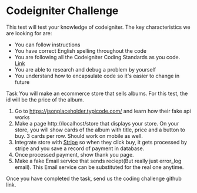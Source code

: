 # Codeigniter Challenge
This test will test your knowledge of codeigniter.
The key characteristics we are looking for are:
- You can follow instructions
- You have correct English spelling throughout the code
- You are following all the Codeigniter Coding Standards as you code. [Link](https://codeigniter.com/user_guide/general/styleguide.html?highlight=style)
- You are able to research and debug a problem by yourself
- You understand how to encapsulate code so it's easier to change in future

Task
You will make an ecommerce store that sells albums. For this test, the id will be the price of the album.

1. Go to https://jsonplaceholder.typicode.com/ and learn how their fake api works
2. Make a page http://localhost/store that displays your store. On your store, 
you will show cards of the album with title, price and a button to buy. 3 cards per row. 
Should work on mobile as well.
3. Integrate store with [Stripe](https://stripe.com/docs/payments/accept-a-payment#php) so when they click buy, 
it gets processed by stripe and you save a record of payment in database.
4. Once processed payment, show thank you page.
5. Make a fake Email service that sends reciept(But really just error_log email). 
This Email service can be substituted for the real one anytime.

Once you have completed the task, send us the coding challenge github link.
